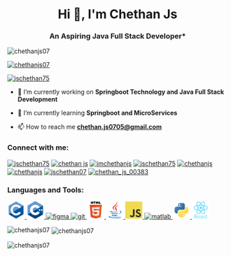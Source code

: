 <h1 align="center">Hi 👋, I'm Chethan Js</h1>
<h3 align="center">An Aspiring Java Full Stack Developer*</h3>

<p align="left"> <img src="https://komarev.com/ghpvc/?username=chethanjs07&label=Profile%20views&color=0e75b6&style=flat" alt="chethanjs07" /> </p>

<p align="left"> <a href="https://github.com/ryo-ma/github-profile-trophy"><img src="https://github-profile-trophy.vercel.app/?username=chethanjs07" alt="chethanjs07" /></a> </p>

<p align="left"> <a href="https://twitter.com/jschethan75" target="blank"><img src="https://img.shields.io/twitter/follow/jschethan75?logo=twitter&style=for-the-badge" alt="jschethan75" /></a> </p>

- 🔭 I’m currently working on **Springboot Technology and Java Full Stack Development**

- 🌱 I’m currently learning **Springboot and MicroServices**

- 📫 How to reach me **chethan.js0705@gmail.com**

<h3 align="left">Connect with me:</h3>
<p align="left">
<a href="https://twitter.com/jschethan75" target="blank"><img align="center" src="https://raw.githubusercontent.com/rahuldkjain/github-profile-readme-generator/master/src/images/icons/Social/twitter.svg" alt="jschethan75" height="30" width="40" /></a>
<a href="https://www.linkedin.com/in/chethan-js-354056250/" target="blank"><img align="center" src="https://raw.githubusercontent.com/rahuldkjain/github-profile-readme-generator/master/src/images/icons/Social/linked-in-alt.svg" alt="chethan js" height="30" width="40" /></a>
<a href="https://instagram.com/imchethanjs" target="blank"><img align="center" src="https://raw.githubusercontent.com/rahuldkjain/github-profile-readme-generator/master/src/images/icons/Social/instagram.svg" alt="imchethanjs" height="30" width="40" /></a>
<a href="https://www.codechef.com/users/jschethan75" target="blank"><img align="center" src="https://cdn.jsdelivr.net/npm/simple-icons@3.1.0/icons/codechef.svg" alt="jschethan75" height="30" width="40" /></a>
<a href="https://codeforces.com/profile/chethanjs" target="blank"><img align="center" src="https://raw.githubusercontent.com/rahuldkjain/github-profile-readme-generator/master/src/images/icons/Social/codeforces.svg" alt="chethanjs" height="30" width="40" /></a>
<a href="https://www.leetcode.com/chethanjs" target="blank"><img align="center" src="https://raw.githubusercontent.com/rahuldkjain/github-profile-readme-generator/master/src/images/icons/Social/leet-code.svg" alt="chethanjs" height="30" width="40" /></a>
<a href="https://auth.geeksforgeeks.org/user/jschethan07" target="blank"><img align="center" src="https://raw.githubusercontent.com/rahuldkjain/github-profile-readme-generator/master/src/images/icons/Social/geeks-for-geeks.svg" alt="jschethan07" height="30" width="40" /></a>
<a href="https://discord.gg/chethan_js_00383" target="blank"><img align="center" src="https://raw.githubusercontent.com/rahuldkjain/github-profile-readme-generator/master/src/images/icons/Social/discord.svg" alt="chethan_js_00383" height="30" width="40" /></a>
</p>

<h3 align="left">Languages and Tools:</h3>
<p align="left"> <a href="https://www.cprogramming.com/" target="_blank" rel="noreferrer"> <img src="https://raw.githubusercontent.com/devicons/devicon/master/icons/c/c-original.svg" alt="c" width="40" height="40"/> </a> <a href="https://www.w3schools.com/cpp/" target="_blank" rel="noreferrer"> <img src="https://raw.githubusercontent.com/devicons/devicon/master/icons/cplusplus/cplusplus-original.svg" alt="cplusplus" width="40" height="40"/> </a> <a href="https://www.figma.com/" target="_blank" rel="noreferrer"> <img src="https://www.vectorlogo.zone/logos/figma/figma-icon.svg" alt="figma" width="40" height="40"/> </a> <a href="https://git-scm.com/" target="_blank" rel="noreferrer"> <img src="https://www.vectorlogo.zone/logos/git-scm/git-scm-icon.svg" alt="git" width="40" height="40"/> </a> <a href="https://www.w3.org/html/" target="_blank" rel="noreferrer"> <img src="https://raw.githubusercontent.com/devicons/devicon/master/icons/html5/html5-original-wordmark.svg" alt="html5" width="40" height="40"/> </a> <a href="https://www.java.com" target="_blank" rel="noreferrer"> <img src="https://raw.githubusercontent.com/devicons/devicon/master/icons/java/java-original.svg" alt="java" width="40" height="40"/> </a> <a href="https://developer.mozilla.org/en-US/docs/Web/JavaScript" target="_blank" rel="noreferrer"> <img src="https://raw.githubusercontent.com/devicons/devicon/master/icons/javascript/javascript-original.svg" alt="javascript" width="40" height="40"/> </a> <a href="https://www.mathworks.com/" target="_blank" rel="noreferrer"> <img src="https://upload.wikimedia.org/wikipedia/commons/2/21/Matlab_Logo.png" alt="matlab" width="40" height="40"/> </a> <a href="https://www.python.org" target="_blank" rel="noreferrer"> <img src="https://raw.githubusercontent.com/devicons/devicon/master/icons/python/python-original.svg" alt="python" width="40" height="40"/> </a> <a href="https://reactjs.org/" target="_blank" rel="noreferrer"> <img src="https://raw.githubusercontent.com/devicons/devicon/master/icons/react/react-original-wordmark.svg" alt="react" width="40" height="40"/> </a> </p>

<p><img align="left" src="https://github-readme-stats.vercel.app/api/top-langs?username=chethanjs07&show_icons=true&locale=en&layout=compact" alt="chethanjs07" /></p>

<p>&nbsp;<img align="center" src="https://github-readme-stats.vercel.app/api?username=chethanjs07&show_icons=true&locale=en" alt="chethanjs07" /></p>

<p><img align="center" src="https://github-readme-streak-stats.herokuapp.com/?user=chethanjs07&" alt="chethanjs07" /></p>
